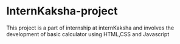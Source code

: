 # InternKaksha-project
This project is a part of internship at internKaksha and involves the development of basic calculator using HTML,CSS and Javascript
